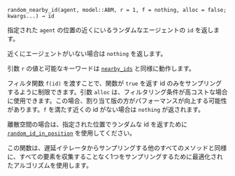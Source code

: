 ```
random_nearby_id(agent, model::ABM, r = 1, f = nothing, alloc = false; kwargs...) → id
```

指定された `agent` の位置の近くにいるランダムなエージェントの `id` を返します。

近くにエージェントがいない場合は `nothing` を返します。

引数 `r` の値と可能なキーワードは [`nearby_ids`](@ref) と同様に動作します。

フィルタ関数 `f(id)` を渡すことで、関数が `true` を返す id のみをサンプリングするように制限できます。引数 `alloc` は、フィルタリング条件が高コストな場合に使用できます。この場合、割り当て版の方がパフォーマンスが向上する可能性があります。`f` を満たす近くの id がない場合は `nothing` が返されます。

離散空間の場合は、指定された位置でランダムな id を返すために [`random_id_in_position`](@ref) を使用してください。

この関数は、遅延イテレータからサンプリングする他のすべてのメソッドと同様に、すべての要素を収集することなく1つをサンプリングするために最適化されたアルゴリズムを使用します。
